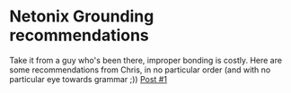 <!-- TITLE: Netonix Recommendations -->
<!-- SUBTITLE: A quick summary of Netonix Recommendations -->

# Netonix Grounding recommendations
Take it from a guy who's been there, improper bonding is costly. Here are some recommendations from Chris, in no particular order (and with no particular eye towards grammar ;))
<a href="http://forum.netonix.com/viewtopic.php?f=30&t=1816"> Post #1